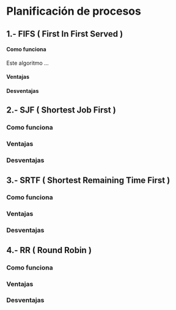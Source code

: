 # Planificación de procesos

## 1.- FIFS ( First In First Served )

#### Como funciona
 Este algoritmo ...
#### Ventajas
#### Desventajas

## 2.- SJF ( Shortest Job First )
### Como funciona
### Ventajas
### Desventajas

## 3.- SRTF ( Shortest Remaining Time First )
### Como funciona
### Ventajas
### Desventajas

## 4.- RR ( Round Robin )
### Como funciona
### Ventajas
### Desventajas
